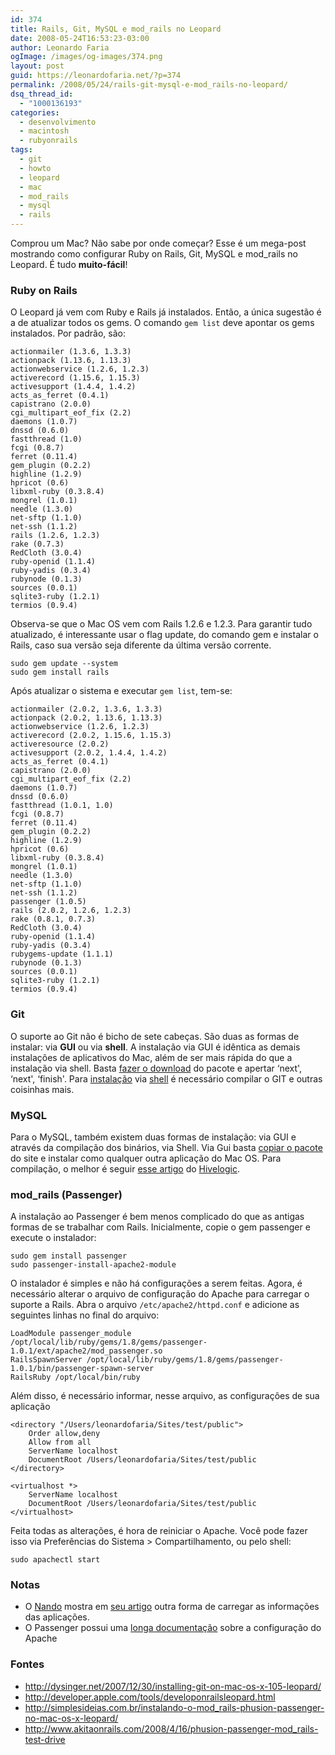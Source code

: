 ```yaml
---
id: 374
title: Rails, Git, MySQL e mod_rails no Leopard
date: 2008-05-24T16:53:23-03:00
author: Leonardo Faria
ogImage: /images/og-images/374.png
layout: post
guid: https://leonardofaria.net/?p=374
permalink: /2008/05/24/rails-git-mysql-e-mod_rails-no-leopard/
dsq_thread_id:
  - "1000136193"
categories:
  - desenvolvimento
  - macintosh
  - rubyonrails
tags:
  - git
  - howto
  - leopard
  - mac
  - mod_rails
  - mysql
  - rails
---
```

Comprou um Mac? Não sabe por onde começar? Esse é um mega-post mostrando como configurar Ruby on Rails, Git, MySQL e mod_rails no Leopard. É tudo **muito-fácil**!

### Ruby on Rails

O Leopard já vem com Ruby e Rails já instalados. Então, a única sugestão é a de atualizar todos os gems. O comando `gem list` deve apontar os gems instalados. Por padrão, são:

<!--more-->

```
actionmailer (1.3.6, 1.3.3)
actionpack (1.13.6, 1.13.3)
actionwebservice (1.2.6, 1.2.3)
activerecord (1.15.6, 1.15.3)
activesupport (1.4.4, 1.4.2)
acts_as_ferret (0.4.1)
capistrano (2.0.0)
cgi_multipart_eof_fix (2.2)
daemons (1.0.7)
dnssd (0.6.0)
fastthread (1.0)
fcgi (0.8.7)
ferret (0.11.4)
gem_plugin (0.2.2)
highline (1.2.9)
hpricot (0.6)
libxml-ruby (0.3.8.4)
mongrel (1.0.1)
needle (1.3.0)
net-sftp (1.1.0)
net-ssh (1.1.2)
rails (1.2.6, 1.2.3)
rake (0.7.3)
RedCloth (3.0.4)
ruby-openid (1.1.4)
ruby-yadis (0.3.4)
rubynode (0.1.3)
sources (0.0.1)
sqlite3-ruby (1.2.1)
termios (0.9.4)
```

Observa-se que o Mac OS vem com Rails 1.2.6 e 1.2.3. Para garantir tudo atualizado, é interessante usar o flag update, do comando gem e instalar o Rails, caso sua versão seja diferente da última versão corrente.

```
sudo gem update --system
sudo gem install rails
```

Após atualizar o sistema e executar `gem list`, tem-se:

```
actionmailer (2.0.2, 1.3.6, 1.3.3)
actionpack (2.0.2, 1.13.6, 1.13.3)
actionwebservice (1.2.6, 1.2.3)
activerecord (2.0.2, 1.15.6, 1.15.3)
activeresource (2.0.2)
activesupport (2.0.2, 1.4.4, 1.4.2)
acts_as_ferret (0.4.1)
capistrano (2.0.0)
cgi_multipart_eof_fix (2.2)
daemons (1.0.7)
dnssd (0.6.0)
fastthread (1.0.1, 1.0)
fcgi (0.8.7)
ferret (0.11.4)
gem_plugin (0.2.2)
highline (1.2.9)
hpricot (0.6)
libxml-ruby (0.3.8.4)
mongrel (1.0.1)
needle (1.3.0)
net-sftp (1.1.0)
net-ssh (1.1.2)
passenger (1.0.5)
rails (2.0.2, 1.2.6, 1.2.3)
rake (0.8.1, 0.7.3)
RedCloth (3.0.4)
ruby-openid (1.1.4)
ruby-yadis (0.3.4)
rubygems-update (1.1.1)
rubynode (0.1.3)
sources (0.0.1)
sqlite3-ruby (1.2.1)
termios (0.9.4)
```

### Git

O suporte ao Git não é bicho de sete cabeças. São duas as formas de instalar: via **GUI** ou via **shell**. A instalação via GUI é idêntica as demais instalações de aplicativos do Mac, além de ser mais rápida do que a instalação via shell. Basta [fazer o download](http://code.google.com/p/git-osx-installer/downloads/list?can=3&q=&sort=-uploaded&colspec=Filename+Summary+Uploaded+Size+DownloadCount) do pacote e apertar &#8216;next', &#8216;next', &#8216;finish'. Para [instalação](http://dysinger.net/2007/12/30/installing-git-on-mac-os-x-105-leopard/) via [shell](http://blog.kineticweb.com/articles/2007/10/30/compiling-git-for-mac-os-x-leopard-10-5) é necessário compilar o GIT e outras coisinhas mais.

### MySQL

Para o MySQL, também existem duas formas de instalação: via GUI e através da compilação dos binários, via Shell. Via Gui basta [copiar o pacote](http://dev.mysql.com/downloads/mysql/5.0.html#macosx-dmg) do site e instalar como qualquer outra aplicação do Mac OS. Para compilação, o melhor é seguir [esse artigo](http://hivelogic.com/articles/2007/11/installing-mysql-on-mac-os-x) do [Hivelogic](http://hivelogic.com).

### mod_rails (Passenger)

A instalação ao Passenger é bem menos complicado do que as antigas formas de se trabalhar com Rails. Inicialmente, copie o gem passenger e execute o instalador:

```
sudo gem install passenger
sudo passenger-install-apache2-module
```

O instalador é simples e não há configurações a serem feitas. Agora, é necessário alterar o arquivo de configuração do Apache para carregar o suporte a Rails. Abra o arquivo `/etc/apache2/httpd.conf` e adicione as seguintes linhas no final do arquivo:

```
LoadModule passenger_module /opt/local/lib/ruby/gems/1.8/gems/passenger-1.0.1/ext/apache2/mod_passenger.so
RailsSpawnServer /opt/local/lib/ruby/gems/1.8/gems/passenger-1.0.1/bin/passenger-spawn-server
RailsRuby /opt/local/bin/ruby
```

Além disso, é necessário informar, nesse arquivo, as configurações de sua aplicação

```
<directory "/Users/leonardofaria/Sites/test/public">
    Order allow,deny
    Allow from all
    ServerName localhost
    DocumentRoot /Users/leonardofaria/Sites/test/public
</directory>

<virtualhost *>
    ServerName localhost
    DocumentRoot /Users/leonardofaria/Sites/test/public
</virtualhost>
```

Feita todas as alterações, é hora de reiniciar o Apache. Você pode fazer isso via Preferências do Sistema > Compartilhamento, ou pelo shell:

```
sudo apachectl start
```

### Notas

* O [Nando](http://simplesideias.com.br/) mostra em [seu artigo](http://simplesideias.com.br/instalando-o-mod_rails-phusion-passenger-no-mac-os-x-leopard/#comments) outra forma de carregar as informações das aplicações.
* O Passenger possui uma [longa documentação](http://www.modrails.com/documentation/Users%20guide.html) sobre a configuração do Apache

### Fontes

* <http://dysinger.net/2007/12/30/installing-git-on-mac-os-x-105-leopard/>
* <http://developer.apple.com/tools/developonrailsleopard.html>
* <http://simplesideias.com.br/instalando-o-mod_rails-phusion-passenger-no-mac-os-x-leopard/>
* <http://www.akitaonrails.com/2008/4/16/phusion-passenger-mod_rails-test-drive>
